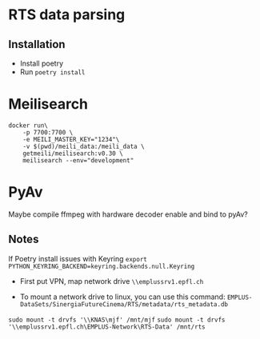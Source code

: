 # RTS data parsing

## Installation
- Install poetry
- Run `poetry install`

# Meilisearch
```
docker run\
    -p 7700:7700 \
    -e MEILI_MASTER_KEY="1234"\
    -v $(pwd)/meili_data:/meili_data \
    getmeili/meilisearch:v0.30 \
    meilisearch --env="development"
```

# PyAv

Maybe compile ffmpeg with hardware decoder enable and bind to pyAv?

## Notes

If Poetry install issues with Keyring
`export PYTHON_KEYRING_BACKEND=keyring.backends.null.Keyring`

- First put VPN, map network drive
`\\emplussrv1.epfl.ch`

- To mount a network drive to linux, you can use this command:
`EMPLUS-DataSets/SinergiaFutureCinema/RTS/metadata/rts_metadata.db`

`sudo mount -t drvfs '\\KNAS\mjf' /mnt/mjf`
`sudo mount -t drvfs '\\emplussrv1.epfl.ch\EMPLUS-Network\RTS-Data' /mnt/rts`
